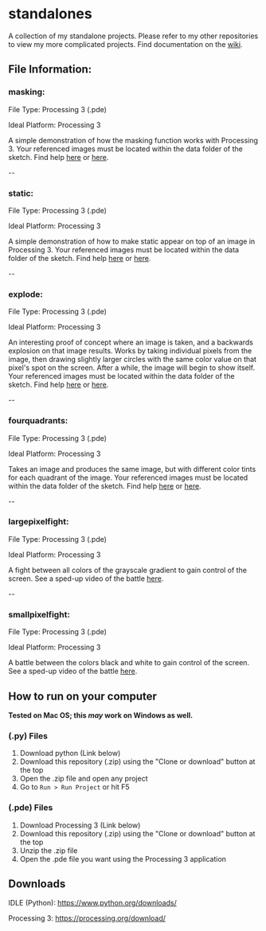 # standalones
A collection of my standalone projects. Please refer to my other repositories to view my more complicated projects. Find documentation on the [wiki](https://github.com/rohildshah/standalones/wiki).

## File Information:

### masking:
File Type: Processing 3 (.pde)

Ideal Platform: Processing 3

A simple demonstration of how the masking function works with Processing 3. Your referenced images must be located within the data folder of the sketch. Find help [here](https://processing.org/examples/loaddisplayimage.html) or [here](https://processing.org/reference/).

--

### static:
File Type: Processing 3 (.pde)

Ideal Platform: Processing 3

A simple demonstration of how to make static appear on top of an image in Processing 3. Your referenced images must be located within the data folder of the sketch. Find help [here](https://processing.org/examples/loaddisplayimage.html) or [here](https://processing.org/reference/).

--

### explode:
File Type: Processing 3 (.pde)

Ideal Platform: Processing 3

An interesting proof of concept where an image is taken, and a backwards explosion on that image results. Works by taking individual pixels from the image, then drawing slightly larger circles with the same color value on that pixel's spot on the screen. After a while, the image will begin to show itself. Your referenced images must be located within the data folder of the sketch. Find help [here](https://processing.org/examples/loaddisplayimage.html) or [here](https://processing.org/reference/).

--

### fourquadrants:
File Type: Processing 3 (.pde)

Ideal Platform: Processing 3

Takes an image and produces the same image, but with different color tints for each quadrant of the image. Your referenced images must be located within the data folder of the sketch. Find help [here](https://processing.org/examples/loaddisplayimage.html) or [here](https://processing.org/reference/).

--

### largepixelfight:
File Type: Processing 3 (.pde)

Ideal Platform: Processing 3

A fight between all colors of the grayscale gradient to gain control of the screen. See a sped-up video of the battle [here](https://www.youtube.com/watch?v=r_qA5w8UmEY).

--

### smallpixelfight:
File Type: Processing 3 (.pde)

Ideal Platform: Processing 3

A battle between the colors black and white to gain control of the screen. See a sped-up video of the battle [here](https://www.youtube.com/watch?v=_d-RqsLUvFM).

## How to run on your computer
**Tested on Mac OS; this _may_ work on Windows as well.**
### (.py) Files
1. Download python (Link below)
2. Download this repository (.zip) using the "Clone or download" button at the top
3. Open the .zip file and open any project
4. Go to `Run > Run Project` or hit F5

### (.pde) Files
1. Download Processing 3 (Link below)
2. Download this repository (.zip) using the "Clone or download" button at the top
3. Unzip the .zip file
4. Open the .pde file you want using the Processing 3 application

## Downloads
IDLE (Python): https://www.python.org/downloads/

Processing 3: https://processing.org/download/

